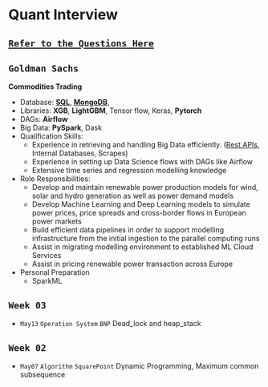 # Quant Interview

## [`Refer to the Questions Here`](https://github.com/KangOxford/GARCH-Difussion/tree/main/Quant/Questions)
## `Goldman Sachs`
**Commodities Trading**

* Database: [**SQL**](https://www.w3schools.com/python/python_mysql_getstarted.asp), [**MongoDB**](https://www.runoob.com/mongodb/mongodb-tutorial.html),
* Libraries: **XGB**, **LightGBM**, Tensor flow, Keras, **Pytorch**
* DAGs: **Airflow**
* Big Data: **PySpark**, Dask
* Qualification Skills:
  -  Experience in retrieving and handling Big Data efficiently. ([Rest APIs](https://www.runoob.com/w3cnote/restful-architecture.html), Internal Databases, Scrapes)
  - Experience in setting up Data Science flows with DAGs like Airflow
  - Extensive time series and regression modelling knowledge
* Role Responsibilities:
  - Develop and maintain renewable power production models for wind, solar and hydro generation as well as power demand models
  - Develop Machine Learning and Deep Learning models to simulate power prices, price spreads and cross-border flows in European power markets
  - Build efficient data pipelines in order to support modelling infrastructure from the initial ingestion to the parallel computing runs
  - Assist in migrating modelling environment to established ML Cloud Services
  - Assist in pricing renewable power transaction across Europe
* Personal Preparation
  * SparkML


## `Week 03`
* `May13` `Operation System` `BNP` Dead_lock and heap_stack

## `Week 02`
* `May07` `Algorithm` `SquarePoint` Dynamic Programming, Maximum common subsequence

